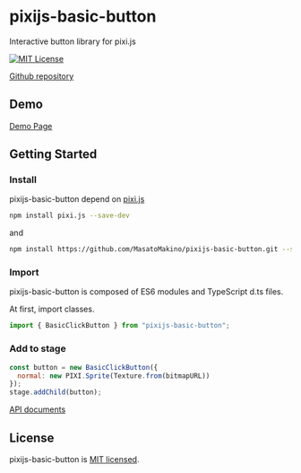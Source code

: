 # pixijs-basic-button

Interactive button library for pixi.js

[![MIT License](http://img.shields.io/badge/license-MIT-blue.svg?style=flat)](LICENSE)

[Github repository](https://github.com/MasatoMakino/pixijs-basic-button)

## Demo

[Demo Page](https://masatomakino.github.io/pixijs-basic-button/demo/)

## Getting Started

### Install

pixijs-basic-button depend on [pixi.js](https://github.com/pixijs/pixi.js)

```bash
npm install pixi.js --save-dev
```

and

```bash
npm install https://github.com/MasatoMakino/pixijs-basic-button.git --save-dev
```

### Import

pixijs-basic-button is composed of ES6 modules and TypeScript d.ts files.

At first, import classes.

```js
import { BasicClickButton } from "pixijs-basic-button";
```

### Add to stage

```js
const button = new BasicClickButton({
  normal: new PIXI.Sprite(Texture.from(bitmapURL))
});
stage.addChild(button);
```

[API documents](https://masatomakino.github.io/pixijs-basic-button/api/)

## License

pixijs-basic-button is [MIT licensed](LICENSE).
